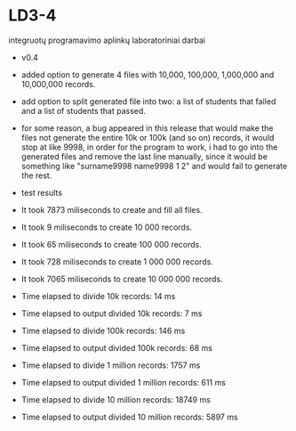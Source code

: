 # LD3-4
integruotų programavimo aplinkų laboratoriniai darbai

- v0.4

- added option to generate 4 files with 10,000, 100,000, 1,000,000 and 10,000,000 records.
- add option to split generated file into two: a list of students that failed and a list of students that passed.
- for some reason, a bug appeared in this release that would make the files not generate the entire 10k or 100k (and so on) records, it would stop at like 9998, in order for the program to work, i had to go into the generated files and remove the last line manually, since it would be something like "surname9998 name9998 1 2" and would fail to generate the rest.

- test results
- It took 7873 miliseconds to create and fill all files.
- It took 9 miliseconds to create 10 000 records.
- It took 65 miliseconds to create 100 000 records.
- It took 728 miliseconds to create 1 000 000 records.
- It took 7065 miliseconds to create 10 000 000 records.

- Time elapsed to divide 10k records: 14 ms
- Time elapsed to output divided 10k records: 7 ms

- Time elapsed to divide 100k records: 146 ms
- Time elapsed to output divided 100k records: 68 ms

- Time elapsed to divide 1 million records: 1757 ms
- Time elapsed to output divided 1 million records: 611 ms

- Time elapsed to divide 10 million records: 18749 ms
- Time elapsed to output divided 10 million records: 5897 ms
